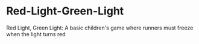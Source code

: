 # Red-Light-Green-Light
Red Light, Green Light: A basic children's game where runners must freeze when the light turns red 

